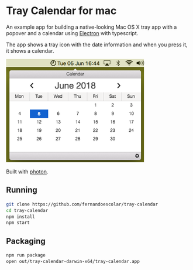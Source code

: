 # Tray Calendar for mac

An example app for building a native-looking Mac OS X tray app with a popover and a calendar using [Electron](http://electron.atom.io) with typescript.

The app shows a tray icon with the date information and when you press it, it shows a calendar.

![tray-calendar](https://github.com/fernandoescolar/tray-calendar/raw/master/assets/screenshot.png "Tray Calendar Running")

Built with [photon](http://photonkit.com).

## Running

```sh
git clone https://github.com/fernandoescolar/tray-calendar
cd tray-calendar
npm install
npm start
```

## Packaging

```sh
npm run package
open out/tray-calendar-darwin-x64/tray-calendar.app
```

